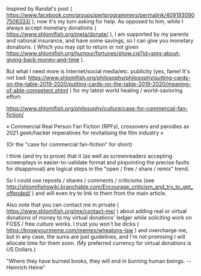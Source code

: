 Inspired by Randal's post (
https://www.facebook.com/groups/perlprogrammers/permalink/4091930907506333/
), now it's my turn asking for help. As opposed to him, while I always accept
monetary donations ( https://www.shlomifish.org/meta/donate/ ), I am supported
by my parents and national insurance, and have some savings, so I can give
you monetary donations. ( Which you may opt to return or not given https://www.shlomifish.org/humour/fortunes/show.cgi?id=smg-about-giving-back-money-and-time ).

But what I need more is Internet/social media/etc. publicity (yes, fame! It's not bad: https://www.shlomifish.org/philosophy/philosophy/putting-cards-on-the-table-2019-2020/putting-cards-on-the-table-2019-2020/meaning-of-able-competent.xhtml ) for my latest world healing / world-savioring effort:

https://www.shlomifish.org/philosophy/culture/case-for-commercial-fan-fiction/

«
Commercial Real Person Fan Fiction (RPFs), crossovers and parodies as 2021 geek/hacker imperatives for revitalising the film industry
»

(Or the "case for commercial fan-fiction" for short)

I think (and try to prove) that it (as well as screenreaders accepting screenplays in easier-to-validate format and pinpointing the precise faults for disapproval) are logical steps in the "open / free / share / remix" trend.

So I could use reposts / shares / comments / criticisms (see http://shlomifishswiki.branchable.com/Encourage_criticism_and_try_to_get_offended/ ) and will even try to link to them from the main article.

Also note that you can contact me in private ( https://www.shlomifish.org/me/contact-me/ ) about adding real or virtual donations of money to my virtual donations' ledger while soliciting work on FOSS / free culture works. I trust you won't be dicks ( https://knowyourmeme.com/memes/wheatons-law ) and overcharge me, but in any case, the sums are just guidelines, and I'm not promising I will allocate time for them soon. (My preferred currency for virtual donations is US Dollars.)

"Where they have burned books, they will end in burning human beings. -- Heinrich Heine"
